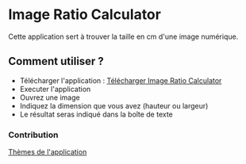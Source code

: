 # Image Ratio Calculator
 
Cette application sert à trouver la taille en cm d'une image numérique.

## Comment utiliser ?

- Télécharger l'application : [Télécharger Image Ratio Calculator](https://drive.google.com/drive/folders/1GeH1rHjiE_26vktprWKCgvnVTuBosrFf)
- Executer l'application
- Ouvrez une image
- Indiquez la dimension que vous avez (hauteur ou largeur)
- Le résultat seras indiqué dans la boîte de texte

### Contribution

[Thèmes de l'application](https://github.com/rdbende/Sun-Valley-ttk-theme)
